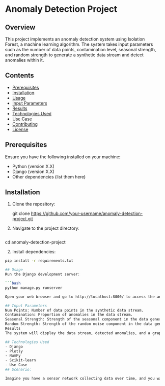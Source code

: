 # Anomaly Detection Project

## Overview

This project implements an anomaly detection system using Isolation Forest, a machine learning algorithm. The system takes input parameters such as the number of data points, contamination level, seasonal strength, and random strength to generate a synthetic data stream and detect anomalies within it.

## Contents

- [Prerequisites](#prerequisites)
- [Installation](#installation)
- [Usage](#usage)
- [Input Parameters](#input-parameters)
- [Results](#results)
- [Technologies Used](#technologies-used)
- [Use Case](#use-case)
- [Contributing](#contributing)
- [License](#license)

## Prerequisites

Ensure you have the following installed on your machine:

- Python (version X.X)
- Django (version X.X)
- Other dependencies (list them here)

## Installation

1. Clone the repository:


   git clone https://github.com/your-username/anomaly-detection-project.git 
1. Navigate to the project directory:

   ```bash
cd anomaly-detection-project

2. Install dependencies:

  ```bash
pip install -r requirements.txt 

## Usage
Run the Django development server:

  ```bash
python manage.py runserver 

Open your web browser and go to http://localhost:8000/ to access the anomaly detection interface.

## Input Parameters
Num Points: Number of data points in the synthetic data stream.
Contamination: Proportion of anomalies in the data stream.
Seasonal Strength: Strength of the seasonal component in the data generation.
Random Strength: Strength of the random noise component in the data generation.
Results
The system will display the data stream, detected anomalies, and a graph illustrating the anomalies over the data stream.

## Technologies Used
- Django
- Plotly
- NumPy
- Scikit-learn
- Use Case
## Scenario:

Imagine you have a sensor network collecting data over time, and you want to identify anomalies or irregular patterns in the collected data. This anomaly detection system can be applied to analyze the sensor data, detect unusual patterns, and provide insights into potential issues or abnormalities within the monitored environment.
